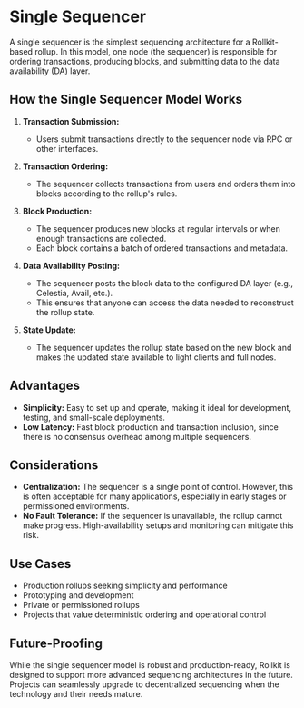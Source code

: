 # Single Sequencer

A single sequencer is the simplest sequencing architecture for a Rollkit-based rollup. In this model, one node (the sequencer) is responsible for ordering transactions, producing blocks, and submitting data to the data availability (DA) layer.

## How the Single Sequencer Model Works

1. **Transaction Submission:**
   - Users submit transactions directly to the sequencer node via RPC or other interfaces.
2. **Transaction Ordering:**
   - The sequencer collects transactions from users and orders them into blocks according to the rollup's rules.
3. **Block Production:**
   - The sequencer produces new blocks at regular intervals or when enough transactions are collected.
   - Each block contains a batch of ordered transactions and metadata.

4. **Data Availability Posting:**
   - The sequencer posts the block data to the configured DA layer (e.g., Celestia, Avail, etc.).
   - This ensures that anyone can access the data needed to reconstruct the rollup state.

5. **State Update:**
   - The sequencer updates the rollup state based on the new block and makes the updated state available to light clients and full nodes.

## Advantages

- **Simplicity:** Easy to set up and operate, making it ideal for development, testing, and small-scale deployments.
- **Low Latency:** Fast block production and transaction inclusion, since there is no consensus overhead among multiple sequencers.

## Considerations

- **Centralization:** The sequencer is a single point of control. However, this is often acceptable for many applications, especially in early stages or permissioned environments.
- **No Fault Tolerance:** If the sequencer is unavailable, the rollup cannot make progress. High-availability setups and monitoring can mitigate this risk.

## Use Cases

- Production rollups seeking simplicity and performance
- Prototyping and development
- Private or permissioned rollups
- Projects that value deterministic ordering and operational control

## Future-Proofing

While the single sequencer model is robust and production-ready, Rollkit is designed to support more advanced sequencing architectures in the future. Projects can seamlessly upgrade to decentralized sequencing when the technology and their needs mature.
